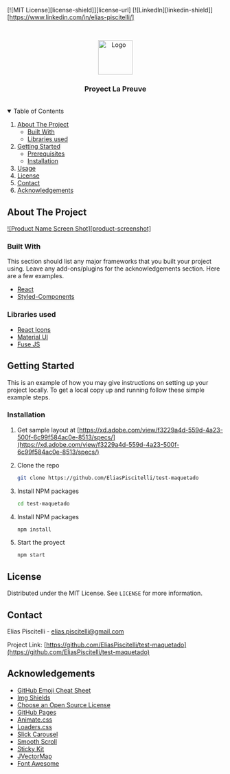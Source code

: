 [![MIT License][license-shield]][license-url]
[![LinkedIn][linkedin-shield]][https://www.linkedin.com/in/elias-piscitelli/]



<!-- PROJECT LOGO -->
<br />
<p align="center">
  <a href="https://github.com/othneildrew/Best-README-Template">
    <img src="images/logo.png" alt="Logo" width="80" height="80">
  </a>
</p>
  <h3 align="center">Proyect La Preuve</h3>
<br />



<!-- TABLE OF CONTENTS -->
<details open="open">
  <summary>Table of Contents</summary>
  <ol>
    <li>
      <a href="#about-the-project">About The Project</a>
      <ul>
        <li><a href="#built-with">Built With</a></li>
        <li><a href="#libraries-used">Libraries used</a></li>
      </ul>
    </li>
    <li>
      <a href="#getting-started">Getting Started</a>
      <ul>
        <li><a href="#prerequisites">Prerequisites</a></li>
        <li><a href="#installation">Installation</a></li>
      </ul>
    </li>
    <li><a href="#usage">Usage</a></li>
    <li><a href="#license">License</a></li>
    <li><a href="#contact">Contact</a></li>
    <li><a href="#acknowledgements">Acknowledgements</a></li>
  </ol>
</details>



<!-- ABOUT THE PROJECT -->
## About The Project

[![Product Name Screen Shot][product-screenshot]](https://example.com)


### Built With

This section should list any major frameworks that you built your project using. Leave any add-ons/plugins for the acknowledgements section. Here are a few examples.
* [React](https://es.reactjs.org/)
* [Styled-Components](https://styled-components.com/)

### Libraries used
* [React Icons](https://react-icons.github.io/react-icons/)
* [Material UI](https://material-ui.com/es/)
* [Fuse JS](https://fusejs.io/)

<!-- GETTING STARTED -->
## Getting Started

This is an example of how you may give instructions on setting up your project locally.
To get a local copy up and running follow these simple example steps.


### Installation

1. Get sample layout at [https://xd.adobe.com/view/f3229a4d-559d-4a23-500f-6c99f584ac0e-8513/specs/](https://xd.adobe.com/view/f3229a4d-559d-4a23-500f-6c99f584ac0e-8513/specs/)

2. Clone the repo
   ```sh
   git clone https://github.com/EliasPiscitelli/test-maquetado
   ```

3. Install NPM packages
   ```sh
   cd test-maquetado
   ```

4. Install NPM packages
   ```sh
   npm install
   ```

5. Start the proyect
   ```sh
   npm start
   ```




<!-- LICENSE -->
## License

Distributed under the MIT License. See `LICENSE` for more information.



<!-- CONTACT -->
## Contact

Elias Piscitelli - elias.piscitelli@gmail.com

Project Link: [https://github.com/EliasPiscitelli/test-maquetado](https://github.com/EliasPiscitelli/test-maquetado)



<!-- ACKNOWLEDGEMENTS -->
## Acknowledgements
* [GitHub Emoji Cheat Sheet](https://www.webpagefx.com/tools/emoji-cheat-sheet)
* [Img Shields](https://shields.io)
* [Choose an Open Source License](https://choosealicense.com)
* [GitHub Pages](https://pages.github.com)
* [Animate.css](https://daneden.github.io/animate.css)
* [Loaders.css](https://connoratherton.com/loaders)
* [Slick Carousel](https://kenwheeler.github.io/slick)
* [Smooth Scroll](https://github.com/cferdinandi/smooth-scroll)
* [Sticky Kit](http://leafo.net/sticky-kit)
* [JVectorMap](http://jvectormap.com)
* [Font Awesome](https://fontawesome.com)
